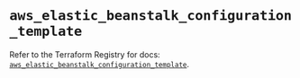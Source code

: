 # `aws_elastic_beanstalk_configuration_template`

Refer to the Terraform Registry for docs: [`aws_elastic_beanstalk_configuration_template`](https://registry.terraform.io/providers/hashicorp/aws/6.7.0/docs/resources/elastic_beanstalk_configuration_template).
